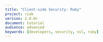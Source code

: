```yaml
---
title: "Client-side Security: Ruby"
project: riak
version: 2.0.0+
document: tutorial
audience: advanced
keywords: [developers, security, ssl, ruby]
---
```


